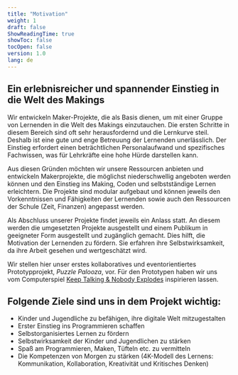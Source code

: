 ```yaml
---
title: "Motivation"
weight: 1
draft: false
ShowReadingTime: true
showToc: false
tocOpen: false
version: 1.0
lang: de
---
```


## Ein erlebnisreicher und spannender Einstieg in die Welt des Makings

Wir entwickeln Maker-Projekte, die als Basis dienen, um mit einer Gruppe von Lernenden in die Welt des Makings einzutauchen. Die ersten Schritte in diesem Bereich sind oft sehr herausfordernd und die Lernkurve steil. Deshalb ist eine gute und enge Betreuung der Lernenden unerlässlich. Der Einstieg erfordert einen beträchtlichen Personalaufwand und spezifisches Fachwissen, was für Lehrkräfte eine hohe Hürde darstellen kann.

Aus diesen Gründen möchten wir unsere Ressourcen anbieten und entwickeln Makerprojekte, die möglichst niederschwellig angeboten werden können und den Einstieg ins Making, Coden und selbstständige Lernen erleichtern. Die Projekte sind modular aufgebaut und können jeweils den Vorkenntnissen und Fähigkeiten der Lernenden sowie auch den Ressourcen der Schule (Zeit, Finanzen) angepasst werden.

Als Abschluss unserer Projekte findet jeweils ein Anlass statt. An diesem werden die umgesetzten Projekte ausgestellt und einem Publikum in geeigneter Form ausgestellt und zugänglich gemacht. Dies hilft, die Motivation der Lernenden zu fördern. Sie erfahren ihre Selbstwirksamkeit, da ihre Arbeit gesehen und wertgeschätzt wird.

Wir stellen hier unser erstes kollaboratives und eventorientiertes Prototypprojekt, *Puzzle Palooza*, vor. Für den Prototypen haben wir uns vom Computerspiel [Keep Talking & Nobody Explodes](https://keeptalkinggame.com/) inspirieren lassen.

## Folgende Ziele sind uns in dem Projekt wichtig:

* Kinder und Jugendliche zu befähigen, ihre digitale Welt mitzugestalten
* Erster Einstieg ins Programmieren schaffen
* Selbstorganisiertes Lernen zu fördern
* Selbstwirksamkeit der Kinder und Jugendlichen zu stärken
* Spaß am Programmieren, Maken, Tüfteln etc. zu vermitteln
* Die Kompetenzen von Morgen zu stärken (4K-Modell des Lernens: Kommunikation, Kollaboration, Kreativität und Kritisches Denken)
